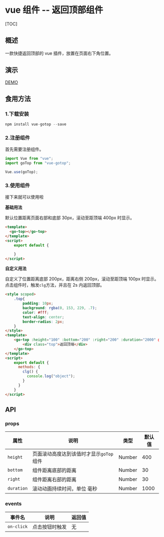 # vue 组件 -- 返回顶部组件

[TOC]

## 概述

一款快捷返回顶部的 vue 插件，放置在页面右下角位置。

## 演示

[DEMO](https://mrcxt.github.io/goTop/dist/index.html)

## 食用方法

### 1.下载安装

```js
npm install vue-gotop --save
```

### 2.注册组件

首先需要注册组件。

```js
import Vue from "vue";
import goTop from "vue-gotop";

Vue.use(goTop);
```

### 3.使用组件

接下来就可以使用啦

**基础用法**

默认位置距离页面右部和底部 30px，滚动至距顶端 400px 时显示。

```html
<template>
  <go-top></go-top>
</template>
<script>
    export default {

    }
</script>
```

**自定义用法**

自定义了位置距离底部 200px，距离右侧 200px，滚动至距顶端 100px 时显示。点击组件时，触发`clg`方法，并且在 2s 内返回顶部。

```html
<style scoped>
    .top{
        padding: 10px;
        background: rgba(0, 153, 229, .7);
        color: #fff;
        text-align: center;
        border-radius: 2px;
    }
</style>
<template>
    <go-top :height="100" :bottom="200" :right="200" :duration="2000" @on-click="clg">
        <div class="top">返回顶端</div>
    </go-top>
</template>
<script>
    export default {
      methods: {
        clg() {
          console.log("object");
        }
      }
    }
</script>
```

## API

### props

| 属性       | 说明                                    | 类型   | 默认值 |
| ---------- | --------------------------------------- | ------ | ------ |
| `height`   | 页面滚动高度达到该值时才显示`goTop`组件 | Number | 400    |
| `bottom`   | 组件距离底部的距离                      | Number | 30     |
| `right`    | 组件距离右部的距离                      | Number | 30     |
| `duration` | 滚动动画持续时间，单位 毫秒             | Number | 1000   |

### events

| 事件名     | 说明           | 返回值 |
| ---------- | -------------- | ------ |
| `on-click` | 点击按钮时触发 | 无     |
